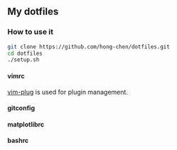 ## My dotfiles

### How to use it
```bash
git clone https://github.com/hong-chen/dotfiles.git
cd dotfiles
./setup.sh
```
#### vimrc
[vim-plug](https://github.com/junegunn/vim-plug) is used for plugin management.


#### gitconfig

#### matplotlibrc

#### bashrc
